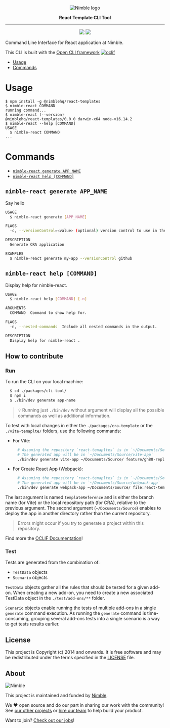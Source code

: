 <p align="center">
  <img alt="Nimble logo" src="https://assets.nimblehq.co/logo/light/logo-light-text-320.png" />
</p>

<p align="center">
  <strong>React Template CLI Tool</strong>
</p>

---

<p align="center">
  <a href="https://www.npmjs.com/package/@nimblehq/react-templates"><img src="https://badgen.net/npm/v/@nimblehq/react-templates" /></a>
  <a href="https://www.npmjs.com/package/@nimblehq/react-templates"><img src="https://badgen.net/npm/dy/@nimblehq/react-templates" /></a>
</p>

Command Line Interface for React application at Nimble.

This CLI is built with the [Open CLI framework](https://oclif.io/) [![oclif](https://img.shields.io/badge/cli-oclif-brightgreen.svg)](https://oclif.io)

<!-- toc -->
* [Usage](#usage)
* [Commands](#commands)
<!-- tocstop -->
# Usage
<!-- usage -->
```sh-session
$ npm install -g @nimblehq/react-templates
$ nimble-react COMMAND
running command...
$ nimble-react (--version)
@nimblehq/react-templates/0.0.0 darwin-x64 node-v16.14.2
$ nimble-react --help [COMMAND]
USAGE
  $ nimble-react COMMAND
...
```
<!-- usagestop -->
# Commands
<!-- commands -->
* [`nimble-react generate APP_NAME`](#nimble-react--generate-app_name)
* [`nimble-react help [COMMAND]`](#nimble-react--help-command)

## `nimble-react generate APP_NAME`

Say hello

```bash
USAGE
  $ nimble-react generate [APP_NAME]

FLAGS
  -c, --versionControl=<value> (optional) version control to use in the project (options: github,gitlab,none)

DESCRIPTION
  Generate CRA application

EXAMPLES
  $ nimble-react generate my-app --versionControl github
```

## `nimble-react help [COMMAND]`

Display help for nimble-react.

```bash
USAGE
  $ nimble-react help [COMMAND] [-n]

ARGUMENTS
  COMMAND  Command to show help for.

FLAGS
  -n, --nested-commands  Include all nested commands in the output.

DESCRIPTION
  Display help for nimble-react .
```
<!-- commandsstop -->

## How to contribute

### Run

To run the CLI on your local machine:

```bash
  $ cd ./packages/cli-tool/
  $ npm i
  $ ./bin/dev generate app-name
```

> 💡 Running just `./bin/dev` without argument will display all the possible commands as well as additional information.

To test with local changes in either the `./packages/cra-template` or the `./vite-temaplte/` folders, use the following commands:
- For Vite:
  ```BASH
    # Assuming the repository `react-temapltes` is in `~/Documents/Source/`.
    # The generated app will be in `~/Documents/Source/vite-app`
    ./bin/dev generate vite-app ~/Documents/Source/ feature/gh88-replace-webpack-with-vite
  ```
- For Create React App (Webpack):
  ```BASH
    # Assuming the repository `react-temapltes` is in `~/Documents/Source/`.
    # The generated app will be in `~/Documents/Source/webpack-app`
    ./bin/dev generate webpack-app ~/Documents/Source/ file:react-templates/packages/cra-template
  ```

The last argument is named `templateReference` and is either the branch name (for Vite) or the local repository path (for CRA), relative to the previous argument.
The second argument (`~/Documents/Source`) enables to deploy the app in another directory rather than the current repository.

> Errors might occur if you try to generate a project within this repository.

Find more the [OCLIF Documentation](https://oclif.io/docs/introduction.html)!

### Test

Tests are generated from the combination of:
- `TestData` objects
- `Scenario` objects

`TestData` objects gather all the rules that should be tested for a given add-on.
When creating a new add-on, you need to create a new associated TestData object in the `./test/add-ons/**` folder.

`Scenario` objects enable running the tests of multiple add-ons in a single `generate` command execution. As running the `generate` command is time-consuming, grouping several add-ons tests into a single scenario is a way to get tests results earlier.

## License

This project is Copyright (c) 2014 and onwards.
It is free software and may be redistributed under the terms specified in the [LICENSE] file.

[LICENSE]: /LICENSE

## About

![Nimble](https://assets.nimblehq.co/logo/dark/logo-dark-text-160.png)

This project is maintained and funded by [Nimble](https://nimblehq.co).

We ❤️ open source and do our part in sharing our work with the community!
See [our other projects][community] or [hire our team][hire] to help build your product.

Want to join? [Check out our jobs][jobs]!

[community]: https://github.com/nimblehq
[hire]: https://nimblehq.co/
[jobs]: https://jobs.nimblehq.co/
